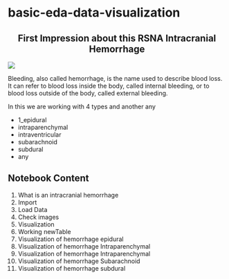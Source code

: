 # basic-eda-data-visualization
## <div style="text-align: center"> First Impression about this RSNA Intracranial Hemorrhage
</div>
<img src="https://images.idgesg.net/images/article/2017/09/data-science-certification10-100734865-large.jpg">

   Bleeding, also called hemorrhage, is the name used to describe blood loss. It can refer to blood loss inside the body, called internal bleeding, or to blood loss outside of the body, called external bleeding.

In this we are working with 4 types and another any

- 1_epidural
- intraparenchymal
- intraventricular
- subarachnoid
- subdural
- any


## Notebook  Content

 1. What is an intracranial hemorrhage
 2. Import
 3. Load Data
 4. Check images
 5. Visualization
 6. Working newTable
 7. Visualization of hemorrhage epidural
 8. Visualization of hemorrhage Intraparenchymal
 9. Visualization of hemorrhage Intraparenchymal
10. Visualization of hemorrhage Subarachnoid
11. Visualization of hemorrhage subdural

